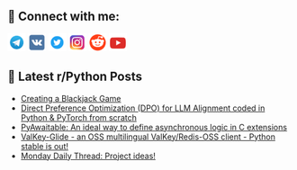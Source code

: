 ## 🔎 Connect with me:
[<img src="https://github.com/bullbesh/bullbesh/blob/main/images/Telegram.png" width="32" height="32" />](https://t.me/bullbesh)
[<img src="https://github.com/bullbesh/bullbesh/blob/main/images/VK.png" width="32" height="32" />](https://vk.com/bullbesh)
[<img src="https://github.com/bullbesh/bullbesh/blob/main/images/Twitter.png" width="32" height="32" />](https://twitter.com/bullbesh1)
[<img src="https://github.com/bullbesh/bullbesh/blob/main/images/Instagram.png" width="32" height="32" />](https://www.instagram.com/bullbesh)
[<img src="https://github.com/bullbesh/bullbesh/blob/main/images/Reddit.png" width="32" height="32" />](https://www.reddit.com/user/bullbesh)
[<img src="https://github.com/bullbesh/bullbesh/blob/main/images/YouTube.png" width="32" height="32" />](https://www.youtube.com/channel/UCtfjRs6uzgq5mfm8S06WTcg)

## 📕 Latest r/Python Posts
<!-- BLOG-POST-LIST:START -->
- [Creating a Blackjack Game](https://www.reddit.com/r/Python/comments/1eksnzy/creating_a_blackjack_game/)
- [Direct Preference Optimization &lpar;DPO&rpar; for LLM Alignment coded in Python &amp; PyTorch from scratch](https://www.reddit.com/r/Python/comments/1ekpr18/direct_preference_optimization_dpo_for_llm/)
- [PyAwaitable: An ideal way to define asynchronous logic in C extensions](https://www.reddit.com/r/Python/comments/1ekpk4c/pyawaitable_an_ideal_way_to_define_asynchronous/)
- [ValKey-Glide - an OSS multilingual ValKey/Redis-OSS client - Python stable is out!](https://www.reddit.com/r/Python/comments/1ekkqe7/valkeyglide_an_oss_multilingual_valkeyredisoss/)
- [Monday Daily Thread: Project ideas!](https://www.reddit.com/r/Python/comments/1ek9spq/monday_daily_thread_project_ideas/)
<!-- BLOG-POST-LIST:END -->
